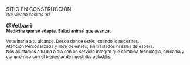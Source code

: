 SITIO EN CONSTRUCCIÓN  
<sub>*(Se vienen cositas :B)*</sub>

**@Vetbarri**  
<sup>**Medicina que se adapta. Salud animal que avanza.**</sup>

<sup>Veterinaria a tu alcance. Desde donde estés, cuando lo necesites.</sup>   
<sup>Atención Personalizada y libre de estrés, sin traslados ni salas de espera.</sup>  
<sup>Nos ajustamos a tu día a día con un servicio integral que combina tecnología, cercanía y compromiso con el bienestar de nuestr@s pelud@s.</sup>
